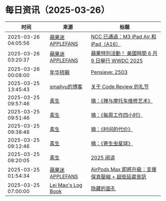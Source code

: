 ﻿# 每日资讯（2025-03-26）

|时间|来源|标题|
|---|---|---|
|2025-03-26 04:05:56|[蘋果迷 APPLEFANS](https://applefans.today/feed/)|[NCC 已通過：M3 iPad Air 和 iPad（A16）](https://applefans.today/2025-03-ncc-m3-ipad-air-ipad-a16/)|
|2025-03-26 03:20:37|[蘋果迷 APPLEFANS](https://applefans.today/feed/)|[蘋果特別活動！ 美國時間 6 月 9 日舉行 WWDC 2025](https://applefans.today/2025-03-wwdc25-special-event/)|
|2025-03-26 00:08:00|[年华转瞬](https://blog.xiaket.org/feed.xml)|[Pensieve: 2503](https://xiaket.github.io/2025/pensieve-2503.html)|
|2025-03-25 13:45:43|[smallyu的博客](https://smallyu.net/atom.xml)|[关于 Code Review 的礼节](https://smallyu.net/2025/03/25/%E5%85%B3%E4%BA%8E-Code-Review-%E7%9A%84%E7%A4%BC%E8%8A%82/)|
|2025-03-25 09:57:46|[素生](http://z.arlmy.me/atom.xml)|[摘：《禅与摩托车维修艺术》](http://z.arlmy.me/posts/Note/Note_RobertMPirsig_ZenAndTheArtOfMotorcycleMaintenance/)|
|2025-03-25 09:51:46|[素生](http://z.arlmy.me/atom.xml)|[摘：《每周工作四小时》](http://z.arlmy.me/posts/Note/Note_TimothyFerriss_TheFourHourWorkweek/)|
|2025-03-25 09:38:46|[素生](http://z.arlmy.me/atom.xml)|[摘：《时间的代价》](http://z.arlmy.me/posts/Note/Note_EdwardChancellor_ThePriceOfTime/)|
|2025-03-25 09:12:46|[素生](http://z.arlmy.me/atom.xml)|[摘：《寄生虫星球》](http://z.arlmy.me/posts/Note/Note_CarlZimmer_ParasiteRex/)|
|2025-03-25 08:20:05|[素生](http://z.arlmy.me/atom.xml)|[2025 阅读](http://z.arlmy.me/posts/YearlyBooks/YearlyBooks_2025/)|
|2025-03-25 01:54:34|[蘋果迷 APPLEFANS](https://applefans.today/feed/)|[AirPods Max 即將升級：支援保真壓縮 + 超低延遲音訊](https://applefans.today/2025-03-airpods-max-lossless-audio-coming-april/)|
|2025-03-25 07:00:00|[Lei Mao's Log Book](https://leimao.github.io/atom.xml)|[隐藏的面孔](https://leimao.github.io/essay/%E9%9A%90%E8%97%8F%E7%9A%84%E9%9D%A2%E5%AD%94-Hidden-Face/)|
